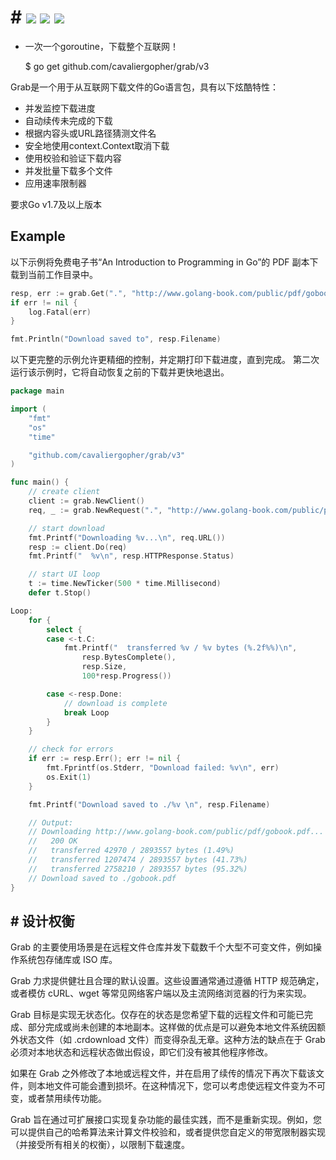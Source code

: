 # # [![](https://godoc.org/github.com/cavaliercoder/grab?status.svg)](https://godoc.org/github.com/cavaliercoder/grab) [![](https://travis-ci.org/cavaliercoder/grab.svg?branch=master)](https://travis-ci.org/cavaliercoder/grab) [![](https://goreportcard.com/badge/github.com/cavaliercoder/grab)](https://goreportcard.com/report/github.com/cavaliercoder/grab)

* 一次一个goroutine，下载整个互联网！

	$ go get github.com/cavaliergopher/grab/v3

Grab是一个用于从互联网下载文件的Go语言包，具有以下炫酷特性：

* 并发监控下载进度
* 自动续传未完成的下载
* 根据内容头或URL路径猜测文件名
* 安全地使用context.Context取消下载
* 使用校验和验证下载内容
* 并发批量下载多个文件
* 应用速率限制器

要求Go v1.7及以上版本
## Example

以下示例将免费电子书“An Introduction to Programming in Go”的 PDF 副本下载到当前工作目录中。

```go
resp, err := grab.Get(".", "http://www.golang-book.com/public/pdf/gobook.pdf")
if err != nil {
	log.Fatal(err)
}

fmt.Println("Download saved to", resp.Filename)
```

以下更完整的示例允许更精细的控制，并定期打印下载进度，直到完成。
第二次运行该示例时，它将自动恢复之前的下载并更快地退出。

```go
package main

import (
	"fmt"
	"os"
	"time"

	"github.com/cavaliergopher/grab/v3"
)

func main() {
	// create client
	client := grab.NewClient()
	req, _ := grab.NewRequest(".", "http://www.golang-book.com/public/pdf/gobook.pdf")

	// start download
	fmt.Printf("Downloading %v...\n", req.URL())
	resp := client.Do(req)
	fmt.Printf("  %v\n", resp.HTTPResponse.Status)

	// start UI loop
	t := time.NewTicker(500 * time.Millisecond)
	defer t.Stop()

Loop:
	for {
		select {
		case <-t.C:
			fmt.Printf("  transferred %v / %v bytes (%.2f%%)\n",
				resp.BytesComplete(),
				resp.Size,
				100*resp.Progress())

		case <-resp.Done:
			// download is complete
			break Loop
		}
	}

	// check for errors
	if err := resp.Err(); err != nil {
		fmt.Fprintf(os.Stderr, "Download failed: %v\n", err)
		os.Exit(1)
	}

	fmt.Printf("Download saved to ./%v \n", resp.Filename)

	// Output:
	// Downloading http://www.golang-book.com/public/pdf/gobook.pdf...
	//   200 OK
	//   transferred 42970 / 2893557 bytes (1.49%)
	//   transferred 1207474 / 2893557 bytes (41.73%)
	//   transferred 2758210 / 2893557 bytes (95.32%)
	// Download saved to ./gobook.pdf
}
```

## # 设计权衡

Grab 的主要使用场景是在远程文件仓库并发下载数千个大型不可变文件，例如操作系统包存储库或 ISO 库。

Grab 力求提供健壮且合理的默认设置。这些设置通常通过遵循 HTTP 规范确定，或者模仿 cURL、wget 等常见网络客户端以及主流网络浏览器的行为来实现。

Grab 目标是实现无状态化。仅存在的状态是您希望下载的远程文件和可能已完成、部分完成或尚未创建的本地副本。这样做的优点是可以避免本地文件系统因额外状态文件（如 .crdownload 文件）而变得杂乱无章。这种方法的缺点在于 Grab 必须对本地状态和远程状态做出假设，即它们没有被其他程序修改。

如果在 Grab 之外修改了本地或远程文件，并在启用了续传的情况下再次下载该文件，则本地文件可能会遭到损坏。在这种情况下，您可以考虑使远程文件变为不可变，或者禁用续传功能。

Grab 旨在通过可扩展接口实现复杂功能的最佳实践，而不是重新实现。例如，您可以提供自己的哈希算法来计算文件校验和，或者提供您自定义的带宽限制器实现（并接受所有相关的权衡），以限制下载速度。
